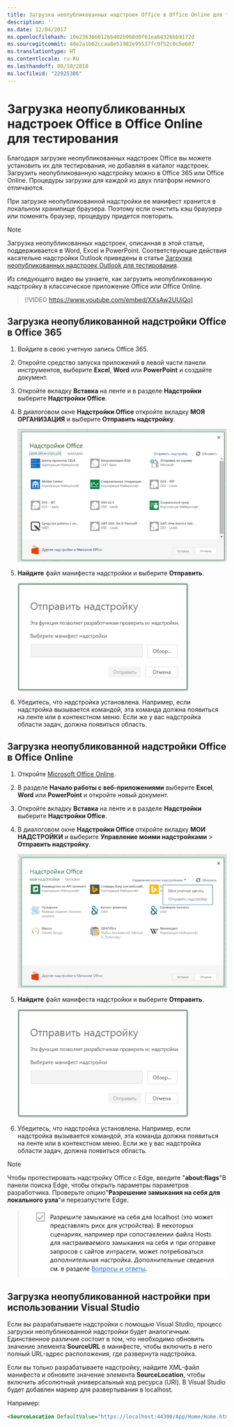 ```yaml
---
title: Загрузка неопубликованных надстроек Office в Office Online для тестирования
description: ''
ms.date: 12/04/2017
ms.openlocfilehash: 10e236366012bb402b968d0f61ea64326bb9172d
ms.sourcegitcommit: 4de2a1b62ccaa8e51982e95537fc9f52c0c5e687
ms.translationtype: HT
ms.contentlocale: ru-RU
ms.lasthandoff: 08/10/2018
ms.locfileid: "22925306"
---
```

# <a name="sideload-office-add-ins-in-office-online-for-testing"></a>Загрузка неопубликованных надстроек Office в Office Online для тестирования

Благодаря загрузке неопубликованных надстроек Office вы можете установить их для тестирования, не добавляя в каталог надстроек. Загрузить неопубликованную надстройку можно в Office 365 или Office Online. Процедуры загрузки для каждой из двух платформ немного отличаются. 

При загрузке неопубликованной надстройки ее манифест хранится в локальном хранилище браузера. Поэтому если очистить кэш браузера или поменять браузер, процедуру придется повторить.


> [!NOTE]
> Загрузка неопубликованных надстроек, описанная в этой статье, поддерживается в Word, Excel и PowerPoint. Соответствующие действия касательно надстройки Outlook приведены в статье [Загрузка неопубликованных надстроек Outlook для тестирования](https://docs.microsoft.com/outlook/add-ins/sideload-outlook-add-ins-for-testing).

Из следующего видео вы узнаете, как загрузить неопубликованную надстройку в классическое приложение Office или Office Online.  


> [!VIDEO https://www.youtube.com/embed/XXsAw2UUiQo]

## <a name="sideload-an-office-add-in-on-office-365"></a>Загрузка неопубликованной надстройки Office в Office 365


1. Войдите в свою учетную запись Office 365.
    
2. Откройте средство запуска приложений в левой части панели инструментов, выберите **Excel**, **Word** или **PowerPoint** и создайте документ.
    
3. Откройте вкладку  **Вставка** на ленте и в разделе **Надстройки** выберите **Надстройки Office**.
    
4. В диалоговом окне **Надстройки Office** откройте вкладку **МОЯ ОРГАНИЗАЦИЯ** и выберите **Отправить надстройку**.
    
    ![Диалоговое окно "Надстройка Office" со ссылкой "Отправить надстройку" в верхнем левом углу](../images/office-add-ins.png)

5.  **Найдите** файл манифеста надстройки и выберите **Отправить**.
    
    ![Диалоговое окно отправки надстройки с кнопками "Обзор", "Отправить" и "Отмена"](../images/upload-add-in.png)

6. Убедитесь, что надстройка установлена. Например, если надстройка вызывается командой, эта команда должна появиться на ленте или в контекстном меню. Если же у вас надстройка области задач, должна появиться область.
    

## <a name="sideload-an-office-add-in-on-office-online"></a>Загрузка неопубликованной надстройки Office в Office Online


1. Откройте [Microsoft Office Online](https://office.live.com/).
    
2. В разделе  **Начало работы с веб-приложениями** выберите **Excel**,  **Word** или **PowerPoint** и откройте новый документ.
    
3. Откройте вкладку  **Вставка** на ленте и в разделе **Надстройки** выберите **Надстройки Office**.
    
4. В диалоговом окне **Надстройки Office** откройте вкладку **МОИ НАДСТРОЙКИ** и выберите **Управление моими надстройками** > **Отправить надстройку**.
    
    ![Диалоговое окно "Надстройки Office" с раскрывающимся меню в правом верхнем углу, в котором выделен пункт "Управление моими надстройками", а под ним — раскрывающийся список с пунктом "Отправить надстройку"](../images/office-add-ins-my-account.png)

5.  **Найдите** файл манифеста надстройки и выберите **Отправить**.
    
    ![Диалоговое окно отправки надстройки с кнопками "Обзор", "Отправить" и "Отмена"](../images/upload-add-in.png)

6. Убедитесь, что надстройка установлена. Например, если надстройка вызывается командой, эта команда должна появиться на ленте или в контекстном меню. Если же у вас надстройка области задач, должна появиться область.

> [!NOTE]
>Чтобы протестировать надстройку Office с Edge, введите "**about:flags**"В панели поиска Edge, чтобы открыть параметры параметров разработчика.  Проверьте опцию"**Разрешение замыкания на себя для локального узла**"и перезапустите Edge.

>    ![Параметр "Разрешение замыкания на себя для локального узла" с установленным флажком.](../images/allow-localhost-loopback.png)

## <a name="sideload-an-add-in-when-using-visual-studio"></a>Загрузка неопубликованной настройки при использовании Visual Studio

Если вы разрабатываете надстройки с помощью Visual Studio, процесс загрузки неопубликованной надстройки будет аналогичным. Единственное различие состоит в том, что необходимо обновить значение элемента **SourceURL** в манифесте, чтобы включить в него полный URL-адрес расположения, где развернута надстройка. 

Если вы только разрабатываете надстройку, найдите XML-файл манифеста и обновите значение элемента **SourceLocation**, чтобы включить абсолютный универсальный код ресурса (URI). В Visual Studio будет добавлен маркер для развертывания в localhost.

Например: 

```xml
<SourceLocation DefaultValue="https://localhost:44300/App/Home/Home.html" />
```
